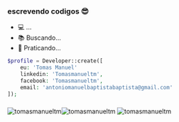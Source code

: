 
### escrevendo codigos 😎
  - 💻 ...
  - 📚 Buscando...
  - 🎯 Praticando...


```php
$profile = Developer::create([
    eu: 'Tomas Manuel'
    linkedin: 'Tomasmanueltm',
    facebook: 'Tomasmanueltm',
    email: 'antoniomanuelbaptistabaptista@gmail.com'
]);
```
###
<img src="https://github-readme-stats.vercel.app/api/top-langs/?username=tomasmanueltm&show_icons=true&theme=gotham" alt="tomasmanueltm" /><img src="https://github-readme-stats.vercel.app/api?username=tomasmanueltm&show_icons=true&theme=gotham" alt="tomasmanueltm" />
<img src="https://activity-graph.herokuapp.com/graph?username=tomasmanueltm&theme=react-dark" alt="tomasmanueltm" /> 

